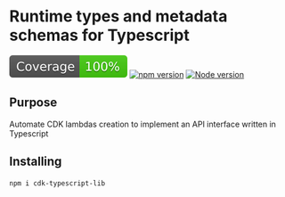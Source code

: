 # Runtime types and metadata schemas for Typescript 

![Coverage](./badges/coverage.svg) [![npm version](https://badge.fury.io/js/cdk-typescript-lib.svg)](https://cdk-typescript-lib/js/typizator) [![Node version](https://img.shields.io/node/v/cdk-typescript-lib.svg?style=flat)](https://nodejs.org/)

## Purpose

Automate CDK lambdas creation to implement an API interface written in Typescript

## Installing

```Bash
npm i cdk-typescript-lib
```
